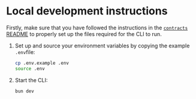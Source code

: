 # Local development instructions

Firstly, make sure that you have followed the instructions in the [`contracts` README](../contracts/README.md) to properly set up the files required for the CLI to run.

1. Set up and source your environment variables by copying the example `.env`file:
   ```bash
   cp .env.example .env
   source .env
   ```

2. Start the CLI:
   ```bash
   bun dev
   ```